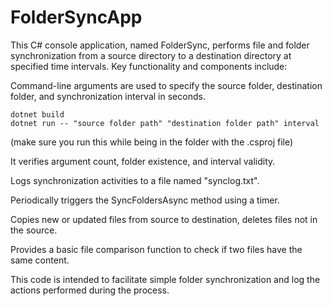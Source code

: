 # FolderSyncApp
This C# console application, named FolderSync, performs file and folder synchronization from a source directory to a destination directory at specified time intervals. Key functionality and components include:

Command-line arguments are used to specify the source folder, destination folder, and synchronization interval in seconds.

```
dotnet build
dotnet run -- "source folder path" "destination folder path" interval
```
(make sure you run this while being in the folder with the .csproj file)

It verifies argument count, folder existence, and interval validity.

Logs synchronization activities to a file named "synclog.txt".

Periodically triggers the SyncFoldersAsync method using a timer.

Copies new or updated files from source to destination, deletes files not in the source.

Provides a basic file comparison function to check if two files have the same content.

This code is intended to facilitate simple folder synchronization and log the actions performed during the process.
